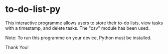 # to-do-list-py

This interactive programme allows users to store their to-do lists, view tasks with a timestamp, and delete tasks. The "csv" module has been used.

Note: To run this programme on your device, Python must be installed.

Thank You!
